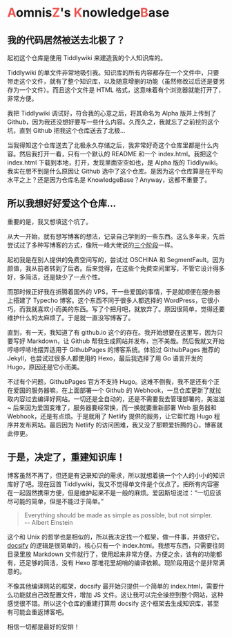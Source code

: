 # <span style="color: #EF5350">A</span>omnis<span style="color: #EF5350">Z</span>'s <span style="color: #EF5350">K</span>nowledge<span style="color: #EF5350">B</span>ase

## 我的代码居然被送去北极了？

起初这个仓库是使用 Tiddlywiki 来建造我的个人知识库的。

Tiddlywiki 的单文件非常地吸引我。知识库的所有内容都存在一个文件中，只要带走这个文件，就有了整个知识库，以及随意增删的功能（虽然修改过后还是要另存为一个文件）。而且这个文件是 HTML 格式，这意味着有个浏览器就能打开了，非常方便。

我把 Tiddlywiki 调试好，符合我的心意之后，将其命名为 Alpha 版并上传到了 Github，因为我还没想好要写一些什么内容。久而久之，我就忘了之前挖的这个坑，直到 Github 把我这个仓库送去了北极...

当我得知这个仓库送去了北极永久存储之后，我非常好奇这个仓库里都是什么内容。然后我打开一看，只有一个默认的 README 和一个 index.html。我把这个 index.html 下载到本地，打开，发现里面空空如也，是 Alpha 版的 Tiddlywiki。我实在想不到是什么原因让 Github 选中了这个仓库。是因为这个仓库算是在平均水平之上？还是因为仓库名是 KnowledgeBase？Anyway，这都不重要了。

## 所以我想好好爱这个仓库...

重要的是，我又想填这个坑了。

从大一开始，就有想写博客的想法，记录自己学到的一些东西。这么多年来，先后尝试过了多种写博客的方式，像阮一峰大佬说的[三个阶段](http://www.ruanyifeng.com/blog/2012/08/blogging_with_jekyll.html)一样。

起初我是在别人提供的免费空间写的，尝试过 OSCHINA 和 SegmentFault。因为颜值，我从前者转到了后者。后来觉得，在这些个免费空间里写，不管它设计得多好，多简洁，还是缺少了一点个性。

而那时候正好我在折腾着国外的 VPS，干一些爱国的事情，于是就顺便在服务器上搭建了 Typecho 博客。这个东西不同于很多人都选择的 WordPress，它很小巧，而我就喜欢小而美的东西。写了个把月吧，就放弃了。原因很简单，觉得还要维护什么的太麻烦了。于是就一直没写博客了。

直到，有一天，我知道了有 github.io 这个的存在。我开始想要在这里写，因为只要写好 Markdown，让 Github 帮我生成网站并发布，岂不美哉。然后我就又开始哼哧哼哧地摆弄适用于 GithubPages 的博客系统。体验过 GithubPages 推荐的 Jekyll，也尝试过很多人都使用的 Hexo，最后我选择了用 Go 语言开发的 Hugo，原因还是它小而美。

不过有个问题，GithubPages 官方不支持 Hugo。这难不倒我，我不是还有个正在爱国的服务器嘛，在上面部署一个 Github 的 Webhook，一旦仓库更新了就拉取内容过去编译好网站。一切还是全自动的，还是不需要我去管理部署的，美滋滋~ 后来因为爱国变难了，服务器要经常换，而一换就要重新部署 Web 服务器和 Webhook，还是有点烦。于是就用了 Netlify 提供的服务，让它帮忙跑 Hugo 程序并发布网站。最后因为 Netlify 的访问困难，我又没了那颗爱折腾的心，博客就此停更。

## 于是，决定了，重建知识库！

博客虽然不再了，但还是有记录知识的需求，所以就想着搞一个个人的小小的知识库好了吧。现在回首 Tiddlywiki，我又不觉得单文件是个优点了。把所有内容塞在一起固然携带方便，但是维护起来不是一般的麻烦。爱因斯坦说过：“一切应该尽可能的简单，但是不能过于简单。”

> Everything should be made as simple as possible, but not simpler. <br>
> -- Albert Einstein

这个和 Unix 的哲学也是相似的，所以我决定找一个框架，做一件事，并做好它。[docsify](https://docsify.js.org/#/zh-cn/) 的逻辑是很简单的，核心只有一个 index.html。我想写东西，只需要往同目录里放 Markdown 文件就行了，使用起来非常方便。方便之余，该有的功能都有，还足够的简洁，没有 Hexo 那堆花里胡哨的编译依赖。现阶段用这个是非常满意的。

不像其他编译网站的框架，docsify 最开始只提供一个简单的 index.html，需要什么功能就自己改配置文件，增加 JS 文件。这让我可以完全操控到整个网站，这种感觉很不错。所以这个仓库的重建打算用 docsify 这个框架去生成知识库，甚至有可能会重返博客吧。

相信一切都是最好的安排！
